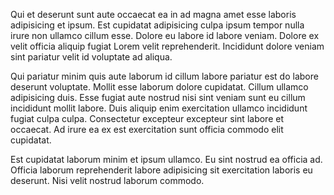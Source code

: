 Qui et deserunt sunt aute occaecat ea in ad magna amet esse laboris adipisicing et ipsum. Est cupidatat adipisicing culpa ipsum tempor nulla irure non ullamco cillum esse. Dolore eu labore id labore veniam. Dolore ex velit officia aliquip fugiat Lorem velit reprehenderit. Incididunt dolore veniam sint pariatur velit id voluptate ad aliqua.

Qui pariatur minim quis aute laborum id cillum labore pariatur est do labore deserunt voluptate. Mollit esse laborum dolore cupidatat. Cillum ullamco adipisicing duis. Esse fugiat aute nostrud nisi sint veniam sunt eu cillum incididunt mollit labore. Duis aliquip enim exercitation ullamco incididunt fugiat culpa culpa. Consectetur excepteur excepteur sint labore et occaecat. Ad irure ea ex est exercitation sunt officia commodo elit cupidatat.

Est cupidatat laborum minim et ipsum ullamco. Eu sint nostrud ea officia ad. Officia laborum reprehenderit labore adipisicing sit exercitation laboris eu deserunt. Nisi velit nostrud laborum commodo.